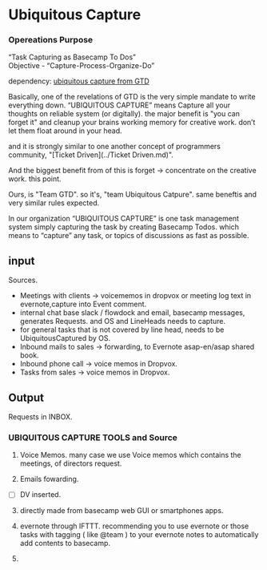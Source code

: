 # Ubiquitous Capture
### Opereations Purpose
  “Task Capturing as Basecamp To Dos”  
  Objective - “Capture-Process-Organize-Do”

dependency: [ubiquitous capture from GTD](http://www.43folders.com/topics/ubiquitouscapture)

Basically, one of the revelations of GTD is the very simple  mandate to write everything down.  “UBIQUITOUS CAPTURE” means Capture all your thoughts on reliable system (or digitally).
the major benefit is "you can forget it" and cleanup your brains working memory for creative work. don’t let them float around in your head.

and it is strongly similar to one another concept of programmers community, "[Ticket Driven](../Ticket Driven.md)". 

And the biggest benefit from of this is forget -> concentrate on the creative work. this point. 

Ours, is "Team GTD". so it's, "team Ubiquitous Catpure". same beneftis and very similar rules expected. 

In our organization “UBIQUITOUS CAPTURE” is one task management system simply capturing the task by creating Basecamp Todos.  which means to “capture” any task, or topics of discussions as fast as possible. 


## input
Sources.
  
  - Meetings with clients -> voicememos in dropvox or meeting log  text in evernote,capture into Event comment.
  - internal chat base slack / flowdock and email, basecamp messages, generates Requests. and OS and LineHeads needs to capture. 
  - for general tasks that is not covered by line head, needs to be UbiquitousCaptured by OS.
  - Inbound mails to sales -> forwarding, to Evernote asap-en/asap shared book.
  - Inbound phone call -> voice memos in Dropvox.
  - Tasks from sales  -> voice memos in Dropvox.

## Output
Requests in INBOX.

### UBIQUITOUS CAPTURE TOOLS and Source

1. Voice Memos. 
many case we use Voice memos which contains the meetings, of directors request. 

2. Emails fowarding.

- [ ] DV inserted.

3. directly made from basecamp web GUI or smartphones apps.

4. evernote through IFTTT. recommending you to use evernote or those tasks with tagging ( like @team ) to your evernote notes to automatically add contents to basecamp. 
5. 